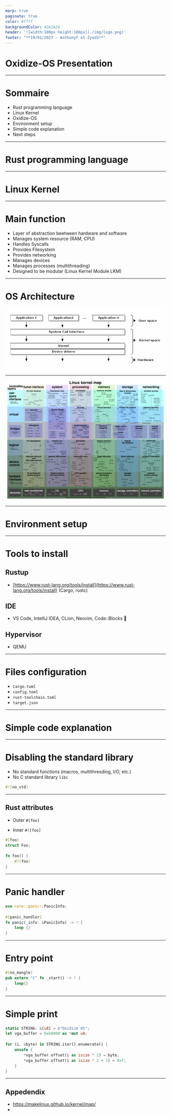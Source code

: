```yaml
---
marp: true
paginate: true
color: #ffff
backgroundColor: #2A2A2A
header: '![width:100px height:100px](./img/logo.png)'
footer: "**19/01/2023 - AnthonyF et ZyadS**"
---
```

<style> 
section {
  font-family: 'Century Gothic', serif !important;
}
</style>
<!-- _class: invert -->

# Oxidize-OS Presentation <!-- fit -->

---
<!-- _class: invert -->

# Sommaire

- Rust programming language
- Linux Kernel
- Oxidize-OS
- Environment setup
- Simple code explanation
- Next steps

---
<!-- _class: invert -->

# Rust programming language

---
<!-- _class: invert -->

# Linux Kernel

---
<!-- _class: invert -->

# Main function

- Layer of abstraction beetween hardware and software
- Manages system resource (RAM, CPU)
- Handles Syscalls
- Provides Filesystem
- Provides networking
- Manages devices
- Manages processes (multithreading)
- Designed to be modular (Linux Kernel Module LKM)


---
<!-- _class: invert -->
# OS Architecture

![100%](./img/linux-abstraction.png)

---
<!-- _class: invert -->

![bg 75%](./img/LKM.svg)

---
<!-- _class: invert -->

# Environment setup

---
<!-- _class: invert -->

# Tools to install

## Rustup

- [https://www.rust-lang.org/tools/install](https://www.rust-lang.org/tools/install) (Cargo, rustc)

## IDE

- VS Code, IntelliJ IDEA, CLion, Neovim, Code::Blocks :eyes:

## Hypervisor

- QEMU

---
<!-- _class: invert -->

# Files configuration

- `Cargo.toml`
- `config.toml`
- `rust-toolchain.toml`
- `target.json`

---
<!-- _class: invert -->

# Simple code explanation

---
<!-- _class: invert -->

# Disabling the standard library

- No standard functions (macros, multithresding, I/O, etc.)
- No C standard library `libc`

```Rust
#![no_std]  
```

---
<!-- _class: invert -->

## Rust attributes

- Outer
`#[foo]`

- Inner
`#![foo]`

```Rust
#[foo]
struct Foo;

fn foo() {
    #![foo]
}
```

---
<!-- _class: invert -->

# Panic handler

```Rust
use core::panic::PanicInfo;

#[panic_handler]
fn panic(_info: &PanicInfo) -> ! {
    loop {}
}
```

---
<!-- _class: invert -->

# Entry point

```Rust
#[no_mangle]
pub extern "C" fn _start() -> ! { 
    loop{}
}
```

---
<!-- _class: invert -->

# Simple print

```Rust
static STRING: &[u8] = b"Oxidize OS";
let vga_buffer = 0xb8000 as *mut u8;

for (i, &byte) in STRING.iter().enumerate() {
    unsafe {
        *vga_buffer.offset(i as isize * 2) = byte;
        *vga_buffer.offset(i as isize * 2 + 1) = 0xf;
    }
}
```

---
<!-- _class: invert -->
## Appedendix
 - https://makelinux.github.io/kernel/map/
 - 